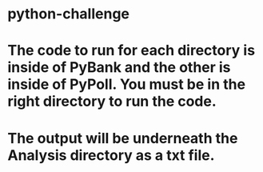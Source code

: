 # python-challenge

# The code to run for each directory is inside of PyBank and the other is inside of PyPoll. You must be in the right directory to run the code. 

# The output will be underneath the Analysis directory as a txt file. 
